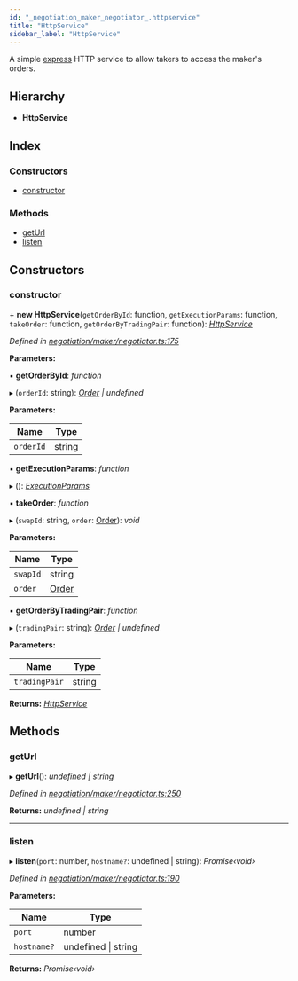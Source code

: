 ```yaml
---
id: "_negotiation_maker_negotiator_.httpservice"
title: "HttpService"
sidebar_label: "HttpService"
---
```


A simple [express](http://expressjs.com/) HTTP service to allow takers to access the maker's orders.

## Hierarchy

* **HttpService**

## Index

### Constructors

* [constructor](_negotiation_maker_negotiator_.httpservice.md#constructor)

### Methods

* [getUrl](_negotiation_maker_negotiator_.httpservice.md#geturl)
* [listen](_negotiation_maker_negotiator_.httpservice.md#listen)

## Constructors

###  constructor

\+ **new HttpService**(`getOrderById`: function, `getExecutionParams`: function, `takeOrder`: function, `getOrderByTradingPair`: function): *[HttpService](_negotiation_maker_negotiator_.httpservice.md)*

*Defined in [negotiation/maker/negotiator.ts:175](https://github.com/comit-network/comit-js-sdk/blob/701099a/src/negotiation/maker/negotiator.ts#L175)*

**Parameters:**

▪ **getOrderById**: *function*

▸ (`orderId`: string): *[Order](../interfaces/_negotiation_order_.order.md) | undefined*

**Parameters:**

Name | Type |
------ | ------ |
`orderId` | string |

▪ **getExecutionParams**: *function*

▸ (): *[ExecutionParams](../interfaces/_negotiation_execution_params_.executionparams.md)*

▪ **takeOrder**: *function*

▸ (`swapId`: string, `order`: [Order](../interfaces/_negotiation_order_.order.md)): *void*

**Parameters:**

Name | Type |
------ | ------ |
`swapId` | string |
`order` | [Order](../interfaces/_negotiation_order_.order.md) |

▪ **getOrderByTradingPair**: *function*

▸ (`tradingPair`: string): *[Order](../interfaces/_negotiation_order_.order.md) | undefined*

**Parameters:**

Name | Type |
------ | ------ |
`tradingPair` | string |

**Returns:** *[HttpService](_negotiation_maker_negotiator_.httpservice.md)*

## Methods

###  getUrl

▸ **getUrl**(): *undefined | string*

*Defined in [negotiation/maker/negotiator.ts:250](https://github.com/comit-network/comit-js-sdk/blob/701099a/src/negotiation/maker/negotiator.ts#L250)*

**Returns:** *undefined | string*

___

###  listen

▸ **listen**(`port`: number, `hostname?`: undefined | string): *Promise‹void›*

*Defined in [negotiation/maker/negotiator.ts:190](https://github.com/comit-network/comit-js-sdk/blob/701099a/src/negotiation/maker/negotiator.ts#L190)*

**Parameters:**

Name | Type |
------ | ------ |
`port` | number |
`hostname?` | undefined &#124; string |

**Returns:** *Promise‹void›*
